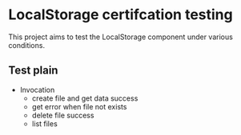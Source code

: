 # LocalStorage certifcation testing

This project aims to test the LocalStorage component under various conditions.

## Test plain

- Invocation
  - create file and get data success
  - get error when file not exists
  - delete file success
  - list files
